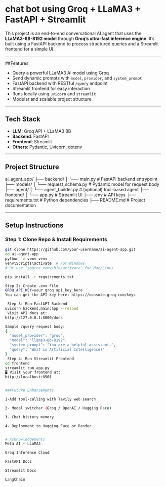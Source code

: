 # chat bot using Groq + LLaMA3 + FastAPI + Streamlit

This project is an end-to-end conversational AI agent that uses the **LLaMA3-8B-8192 model** through **Groq’s ultra-fast inference engine**. It’s built using a FastAPI backend to process structured queries and a Streamlit frontend for a simple UI.

---

##Features

- Query a powerful LLaMA3 AI model using Groq
- Send dynamic prompts with `model`, `provider`, and `system_prompt`
- FastAPI backend with RESTful `/query` endpoint
- Streamlit frontend for easy interaction
- Runs locally using `uvicorn` and `streamlit`
- Modular and scalable project structure

---

##  Tech Stack

- **LLM**: Groq API + LLaMA3 8B
- **Backend**: FastAPI
- **Frontend**: Streamlit
- **Others**: Pydantic, Uvicorn, dotenv

---

##  Project Structure

ai_agent_app/
├── backend/
│ └── main.py # FastAPI backend entrypoint
├── models/
│ └── request_schema.py # Pydantic model for request body
├── agent/
│ └── agent_builder.py # (optional) tool-based agent
├── frontend/
│ └── app.py # Streamlit UI
├── .env # API keys
├── requirements.txt # Python dependencies
├── README.md # Project documentation


---

## Setup Instructions

###  Step 1: Clone Repo & Install Requirements

```bash
git clone https://github.com/your-username/ai-agent-app.git
cd ai-agent-app
python -m venv venv
venv\Scripts\activate  # For Windows
# Or use `source venv/bin/activate` for Mac/Linux

pip install -r requirements.txt

Step 2: Create .env File
GROQ_API_KEY=your_groq_api_key_here
You can get the API key here: https://console.groq.com/keys

 Step 3: Run FastAPI Backend
uvicorn backend.main:app --reload
 Visit API docs at:
http://127.0.0.1:8000/docs

Sample /query request body:
{
  "model_provider": "groq",
  "model": "llama3-8b-8192",
  "system_prompt": "You are a helpful assistant.",
  "query": "What is Artificial Intelligence?"
}
 Step 4: Run Streamlit Frontend
cd frontend
streamlit run app.py
🖥 Visit your frontend at:
http://localhost:8501


###Future Enhancements

1-Add tool-calling with Tavily web search

2- Model switcher (Groq / OpenAI / Hugging Face)

3- Chat history memory

4- Deployment to Hugging Face or Render


# Acknowledgements
Meta AI – LLaMA3

Groq Inference Cloud

FastAPI Docs

Streamlit Docs

LangChain


